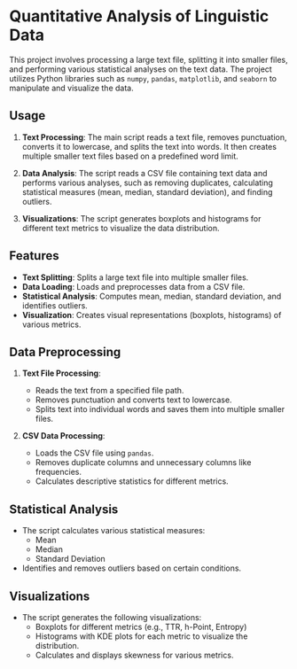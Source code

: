# Quantitative Analysis of Linguistic Data

This project involves processing a large text file, splitting it into smaller files, and performing various statistical analyses on the text data. The project utilizes Python libraries such as `numpy`, `pandas`, `matplotlib`, and `seaborn` to manipulate and visualize the data.


## Usage

1. **Text Processing**: The main script reads a text file, removes punctuation, converts it to lowercase, and splits the text into words. It then creates multiple smaller text files based on a predefined word limit.

2. **Data Analysis**: The script reads a CSV file containing text data and performs various analyses, such as removing duplicates, calculating statistical measures (mean, median, standard deviation), and finding outliers.

3. **Visualizations**: The script generates boxplots and histograms for different text metrics to visualize the data distribution.

## Features

- **Text Splitting**: Splits a large text file into multiple smaller files.
- **Data Loading**: Loads and preprocesses data from a CSV file.
- **Statistical Analysis**: Computes mean, median, standard deviation, and identifies outliers.
- **Visualization**: Creates visual representations (boxplots, histograms) of various metrics.

## Data Preprocessing

1. **Text File Processing**: 
   - Reads the text from a specified file path.
   - Removes punctuation and converts text to lowercase.
   - Splits text into individual words and saves them into multiple smaller files.

2. **CSV Data Processing**:
   - Loads the CSV file using `pandas`.
   - Removes duplicate columns and unnecessary columns like frequencies.
   - Calculates descriptive statistics for different metrics.

## Statistical Analysis

- The script calculates various statistical measures:
  - Mean
  - Median
  - Standard Deviation
- Identifies and removes outliers based on certain conditions.

## Visualizations

- The script generates the following visualizations:
  - Boxplots for different metrics (e.g., TTR, h-Point, Entropy)
  - Histograms with KDE plots for each metric to visualize the distribution.
  - Calculates and displays skewness for various metrics.
